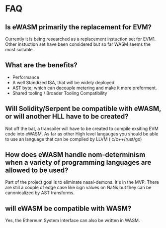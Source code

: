# FAQ

## Is eWASM primarily the replacement for EVM?  
Currently it is being researched as a replacement instuction set for EVM1. Other instuction set have been considered but so far WASM seems the most suitable. 

## What are the benefits?
* Performance 
* A well Standized ISA, that will be widely deployed
* AST byte; which can decouple metering and make it more preforment.
* Shared tooling / Broader Tooling Compatibility


## Will Solidity/Serpent be compatible with eWASM, or will another HLL have to be created?  
Not off the bat, a transpiler will have to be created to compile exsiting EVM code into eWASM. As far as other High level langauges you should be able to use an language that can be compiled by LLVM ( c/c++/rust/go)

## How does eWASM handle nom-determinism when a variety of programming languages are allowed to be used?
Part of the project goal is to eliminate nasal-demons. It's in the MVP. There are still a couple of edge case like sign values on NaNs but they can be canonicalized by AST transforms.  

## will eWASM be compatible with WASM?
Yes, the Ethereum System Interface can also be written in WASM.

